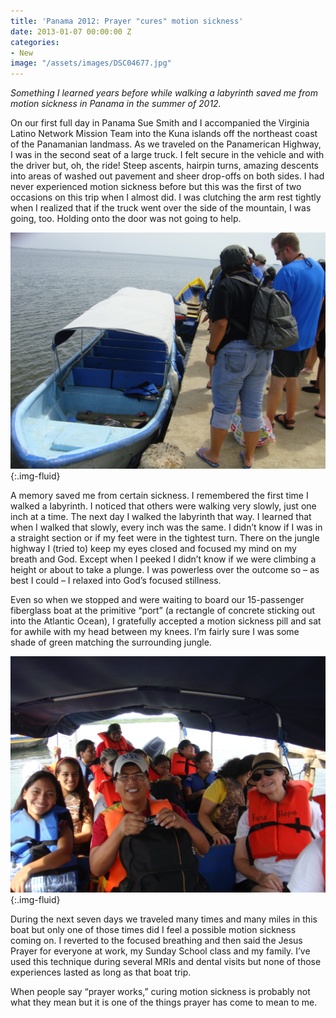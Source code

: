```yaml
---
title: 'Panama 2012: Prayer "cures" motion sickness'
date: 2013-01-07 00:00:00 Z
categories:
- New
image: "/assets/images/DSC04677.jpg"
---
```


_Something I learned years before while walking a labyrinth saved me from motion sickness in Panama in the summer of 2012._

On our first full day in Panama Sue Smith and I accompanied the Virginia Latino Network Mission Team into the Kuna islands off the northeast coast of the Panamanian landmass. As we traveled on the Panamerican Highway, I was in the second seat of a large truck. I felt secure in the vehicle and with the driver but, oh, the ride! Steep ascents, hairpin turns, amazing descents into areas of washed out pavement and sheer drop-offs on both sides. I had never experienced motion sickness before but this was the first of two occasions on this trip when I almost did. I was clutching the arm rest tightly when I realized that if the truck went over the side of the mountain, I was going, too. Holding onto the door was not going to help.

![Our boat in Panama](/assets/images/DSC04665.jpg){:.img-fluid}

A memory saved me from certain sickness. I remembered the first time I walked a labyrinth. I noticed that others were walking very slowly, just one inch at a time. The next day I walked the labyrinth that way. I learned that when I walked that slowly, every inch was the same. I didn’t know if I was in a straight section or if my feet were in the tightest turn. There on the jungle highway I (tried to) keep my eyes closed and focused my mind on my breath and God. Except when I peeked I didn’t know if we were climbing a height or about to take a plunge. I was powerless over the outcome so – as best I could – I relaxed into God’s focused stillness.

Even so when we stopped and were waiting to board our 15-passenger fiberglass boat at the primitive “port” (a rectangle of concrete sticking out into the Atlantic Ocean), I gratefully accepted a motion sickness pill and sat for awhile with my head between my knees. I’m fairly sure I was some shade of green matching the surrounding jungle.


![](/assets/images/DSC04676.jpg){:.img-fluid}

During the next seven days we traveled many times and many miles in this boat but only one of those times did I feel a possible motion sickness coming on. I reverted to the focused breathing and then said the Jesus Prayer for everyone at work, my Sunday School class and my family. I’ve used this technique during several MRIs and dental visits but none of those experiences lasted as long as that boat trip.

When people say “prayer works,” curing motion sickness is probably not what they mean but it is one of the things prayer has come to mean to me.
